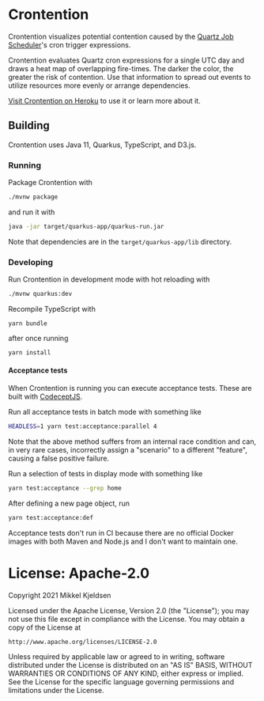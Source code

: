 # Crontention

Crontention visualizes potential contention caused by the
[Quartz Job Scheduler][url-quartz]'s cron trigger expressions.

Crontention evaluates Quartz cron expressions for a single UTC day and draws a
heat map of overlapping fire-times. The darker the color, the greater the risk
of contention. Use that information to spread out events to utilize resources
more evenly or arrange dependencies.

[Visit Crontention on Heroku][url-deploy] to use it or learn more about it.

## Building

Crontention uses Java 11, Quarkus, TypeScript, and D3.js.

### Running

Package Crontention with

```sh
./mvnw package
```

and run it with

```sh
java -jar target/quarkus-app/quarkus-run.jar
```

Note that dependencies are in the `target/quarkus-app/lib` directory.

### Developing

Run Crontention in development mode with hot reloading with

```sh
./mvnw quarkus:dev
```

Recompile TypeScript with

```shell script
yarn bundle
```

after once running

```sh
yarn install
```

#### Acceptance tests

When Crontention is running you can execute acceptance tests. These are built
with [CodeceptJS][url-codeceptjs].

Run all acceptance tests in batch mode with something like

```sh
HEADLESS=1 yarn test:acceptance:parallel 4
```

Note that the above method suffers from an internal race condition and can, in
very rare cases, incorrectly assign a "scenario" to a different "feature",
causing a false positive failure.

Run a selection of tests in display mode with something like

```sh
yarn test:acceptance --grep home
```

After defining a new page object, run

```sh
yarn test:acceptance:def
```

Acceptance tests don't run in CI because there are no official Docker images
with both Maven and Node.js and I don't want to maintain one.

# License: Apache-2.0

Copyright 2021 Mikkel Kjeldsen

Licensed under the Apache License, Version 2.0 (the "License");
you may not use this file except in compliance with the License.
You may obtain a copy of the License at

    http://www.apache.org/licenses/LICENSE-2.0

Unless required by applicable law or agreed to in writing, software
distributed under the License is distributed on an "AS IS" BASIS,
WITHOUT WARRANTIES OR CONDITIONS OF ANY KIND, either express or implied.
See the License for the specific language governing permissions and
limitations under the License.

[url-codeceptjs]: https://codecept.io/
[url-deploy]: https://crontention.herokuapp.com/
[url-quartz]: https://www.quartz-scheduler.org/
